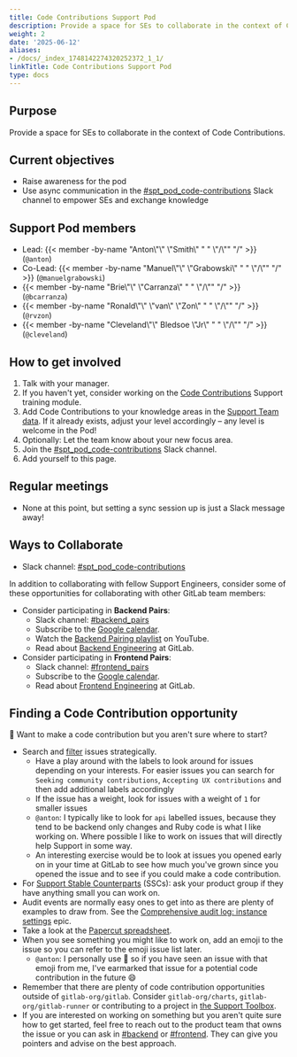```yaml
---
title: Code Contributions Support Pod
description: Provide a space for SEs to collaborate in the context of Code Contributions.
weight: 2
date: '2025-06-12'
aliases:
- /docs/_index_1748142274320252372_1_1/
linkTitle: Code Contributions Support Pod
type: docs
---
```


## Purpose

Provide a space for SEs to collaborate in the context of Code Contributions.

## Current objectives

- Raise awareness for the pod
- Use async communication in the [#spt_pod_code-contributions](https://gitlab.slack.com/archives/C05DUHAG3EY) Slack channel to empower SEs and exchange knowledge

## Support Pod members

- Lead: {{< member -by-name "Anton\\\"\\\" \\\"Smith\\\" " " \\\"/\\\"" "/" >}} (`@anton`)
- Co-Lead: {{< member -by-name "Manuel\\\"\\\" \\\"Grabowski\\\" " " \\\"/\\\"" "/" >}} (`@manuelgrabowski`)
- {{< member -by-name "Brie\\\"\\\" \\\"Carranza\\\" " " \\\"/\\\"" "/" >}} (`@bcarranza`)
- {{< member -by-name "Ronald\\\"\\\" \\\"van\\\" \\\"Zon\\\" " " \\\"/\\\"" "/" >}} (`@rvzon`)
- {{< member -by-name "Cleveland\\\"\\\" Bledsoe \\\"Jr\\\" " " \\\"/\\\"" "/" >}} (`@cleveland`)

## How to get involved

1. Talk with your manager.
1. If you haven't yet, consider working on the [Code Contributions](https://gitlab.com/gitlab-com/support/support-training/-/blob/master/.gitlab/issue_templates/Code%20Contributions.md) Support training module.
1. Add Code Contributions to your knowledge areas in the [Support Team data](https://gitlab.com/gitlab-support-readiness/support-team/-/tree/master/data/agents?ref_type=heads). If it already exists, adjust your level accordingly – any level is welcome in the Pod!
1. Optionally: Let the team know about your new focus area.
1. Join the [#spt_pod_code-contributions](https://gitlab.slack.com/archives/C05DUHAG3EY) Slack channel.
1. Add yourself to this page.

## Regular meetings

- None at this point, but setting a sync session up is just a Slack message away!

## Ways to Collaborate

- Slack channel: [#spt_pod_code-contributions](https://gitlab.slack.com/archives/C05DUHAG3EY)

In addition to collaborating with fellow Support Engineers, consider some of these opportunities for collaborating with other GitLab team members:

- Consider participating in **Backend Pairs**:
  - Slack channel: [#backend_pairs](https://gitlab.slack.com/archives/CLX2Z53A5)
  - Subscribe to the [Google calendar](https://calendar.google.com/calendar/u/0?cid=Y18waWFhcmdxdjUzZGY4cmR1N2g5YmhiNHBpZ0Bncm91cC5jYWxlbmRhci5nb29nbGUuY29t).
  - Watch the [Backend Pairing playlist](https://www.youtube.com/playlist?list=PL05JrBw4t0KrMuuWVieMsCG2XHWBCJi_2) on YouTube.
  - Read about [Backend Engineering](/job-families/engineering/backend-engineer/) at GitLab.
- Consider participating in **Frontend Pairs**:
  - Slack channel: [#frontend_pairs](https://gitlab.slack.com/archives/CGWPX7516)
  - Subscribe to the [Google calendar](https://calendar.google.com/calendar/u/1?cid=Y18waWFhcmdxdjUzZGY4cmR1N2g5YmhiNHBpZ0Bncm91cC5jYWxlbmRhci5nb29nbGUuY29t).
  - Read about [Frontend Engineering](/job-families/engineering/development/frontend/) at GitLab.

## Finding a Code Contribution opportunity

🌊 Want to make a code contribution but you aren't sure where to start?

- Search and [filter](https://docs.gitlab.com/user/project/issues/managing_issues/#filter-the-list-of-issues) issues strategically.
  - Have a play around with the labels to look around for issues depending on your interests. For easier issues you can search for `Seeking community contributions`, `Accepting UX contributions` and then add additional labels accordingly
  - If the issue has a weight, look for issues with a weight of `1` for smaller issues
  - `@anton`: I typically like to look for `api` labelled issues, because they tend to be backend only changes and Ruby code is what I like working on. Where possible I like to work on issues that will directly help Support in some way.
  - An interesting exercise would be to look at issues you opened early on in your time at GitLab to see how much you've grown since you opened the issue and to see if you could make a code contribution.
- For [Support Stable Counterparts](/handbook/support/support-stable-counterparts/) (SSCs): ask your product group if they have anything small you can work on.
- Audit events are normally easy ones to get into as there are plenty of examples to draw from. See the [Comprehensive audit log: instance settings](https://gitlab.com/groups/gitlab-org/-/epics/476) epic.
- Take a look at the [Papercut spreadsheet](https://docs.google.com/spreadsheets/d/1qFYgeSGbePumjViTbUr7Jn7T6emlDyxshw4YPb6YzEs/edit#gid=0).
- When you see something you might like to work on, add an emoji to the issue so you can refer to the emoji issue list later.
  - `@anton`: I personally use :ant: so if you have seen an issue with that emoji from me, I've earmarked that issue for a potential code contribution in the future :smile:
- Remember that there are plenty of code contribution opportunities outside of `gitlab-org/gitlab`. Consider `gitlab-org/charts`, `gitlab-org/gitlab-runner` or contributing to a project in [the Support Toolbox](https://gitlab.com/gitlab-com/support/toolbox).
- If you are interested on working on something but you aren't quite sure how to get started, feel free to reach out to the product team that owns the issue or you can ask in [#backend](https://gitlab.enterprise.slack.com/archives/C8HG8D9MY) or [#frontend](https://gitlab.enterprise.slack.com/archives/C0GQHHPGW). They can give you pointers and advise on the best approach.
